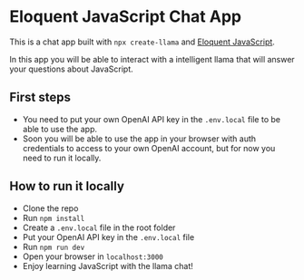 # Eloquent JavaScript Chat App

This is a chat app built with `npx create-llama` and [Eloquent JavaScript](https://eloquentjavascript.net/).

In this app you will be able to interact with a intelligent llama that will answer your questions about JavaScript.

## First steps

- You need to put your own OpenAI API key in the `.env.local` file to be able to use the app.
- Soon you will be able to use the app in your browser with auth credentials to access to your own OpenAI account, but for now you need to run it locally.

## How to run it locally

- Clone the repo
- Run `npm install`
- Create a `.env.local` file in the root folder
- Put your OpenAI API key in the `.env.local` file
- Run `npm run dev`
- Open your browser in `localhost:3000`
- Enjoy learning JavaScript with the llama chat!
